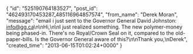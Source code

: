  {
   "id": "525190764183527",
   "post_id": "462493170453287_485116964857574",
   "from_name": "Derek Moran",
   "message": "email i just sent to the Governor General David Johnston: info@gg.ca\n\nHi,\n\nI just realized something. The new polymer-money being phased-in. There's no Royal/Crown Seal on it, compared to the old-paper-bills. Is the Governor General aware of this?\n\nThank you,\nDerek",
   "created_time": "2013-06-15T01:02:24+0000"
 }
